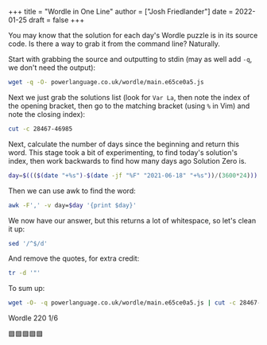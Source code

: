 +++
title = "Wordle in One Line"
author = ["Josh Friedlander"]
date = 2022-01-25
draft = false
+++

You may know that the solution for each day's Wordle puzzle is in its source code. Is there a way to grab it from the command line? Naturally.

Start with grabbing the source and outputting to stdin (may as well add `-q`, we don't need the output):

```sh
wget -q -O- powerlanguage.co.uk/wordle/main.e65ce0a5.js
```

Next we just grab the solutions list (look for `Var La`, then note the index of the opening bracket, then go to the matching bracket (using `%` in Vim) and note the closing index):

```sh
cut -c 28467-46985
```

Next, calculate the number of days since the beginning and return this word. This stage took a bit of experimenting, to find today's solution's index, then work backwards to find how many days ago Solution Zero is.

```sh
day=$((($(date "+%s")-$(date -jf "%F" "2021-06-18" "+%s"))/(3600*24)))
```

Then we can use awk to find the word:

```sh
awk -F',' -v day=$day '{print $day}'
```

We now have our answer, but this returns a lot of whitespace, so let's clean it up:

```sh
sed '/^$/d'
```

And remove the quotes, for extra credit:

```sh
tr -d '"'
```

To sum up:

```sh
wget -O- -q powerlanguage.co.uk/wordle/main.e65ce0a5.js | cut -c 28467-46985 | awk -F',' -v day=$((($(date "+%s")-$(date -jf "%F" "2021-06-18" "+%s"))/(3600*24))) '{print $day}' | sed '/^$/d' | tr -d '"'
```

Wordle 220 1/6

🟩🟩🟩🟩🟩
